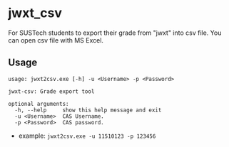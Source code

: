 # jwxt_csv

For SUSTech students to export their grade from "jwxt" into csv file. You can open csv file with MS Excel.

## Usage

```
usage: jwxt2csv.exe [-h] -u <Username> -p <Password>

jwxt-csv: Grade export tool

optional arguments:
  -h, --help     show this help message and exit
  -u <Username>  CAS Username.
  -p <Password>  CAS password.
```

* example: `jwxt2csv.exe -u 11510123 -p 123456`

